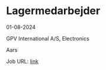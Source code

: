 # Lagermedarbejder
01-08-2024

GPV International A/S, Electronics

Aars

Job URL: [link](https://www.jobindex.dk/jobannonce/r12647121/lagermedarbejder)


